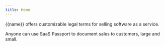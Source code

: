 ```yaml
---
title: Home
---
```


{{name}} offers customizable legal terms for selling software as a service.

Anyone can use SaaS Passport to document sales to customers, large and small.
